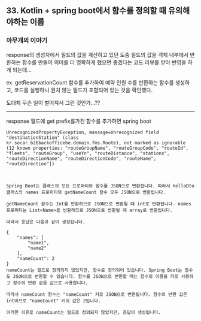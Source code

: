 ## 33. Kotlin + spring boot에서 함수를 정의할 때 유의해야하는 이름

### 아무개의 이야기
response의 생성자에서 필드의 값을 계산하고 있던 도중 필드의 값을 객체 내부에서 반환하는 함수를 만들어 의미를 더 명확하게 했으면 좋겠다는 코드 리뷰를 받아 반영을 하게 되는데...

ex. getReservationCount 함수를 추가하여 예약 인원 수를 반환하는 함수를 생성하고, 코드를 실행하니 원치 않는 필드가 포함되어 있는 것을 확인했다.

도대체 무슨 일이 벌어져서 그런 것인가...??

---



response 필드에 get prefix를가진 함수를 추가하면 spring boot


	UnrecognizedPropertyException, massage=Unrecognized field "destinationStation" (class kr.socar.b2bbackofficebe.domain.fms.Route), not marked as ignorable (12 known properties: "routeGroupName", "routeGroupCode", "routeId", "fleets", "routeGroup", "useYn", "routeDistance", "stations", "routeDirectionName", "routeDirectionCode", "routeName", "routeDirection"])


	
	Spring Boot는 클래스의 모든 프로퍼티와 함수를 JSON으로 변환합니다. 따라서 HelloDto 클래스의 names 프로퍼티와 getNameCount 함수 모두 JSON으로 변환됩니다.
	
	getNameCount 함수는 Int를 반환하므로 JSON으로 변환될 때 int로 변환됩니다. names 프로퍼티는 List<Name>를 반환하므로 JSON으로 변환될 때 array로 변환됩니다.
	
	따라서 응답은 다음과 같이 생성됩니다.
	
	{
	    "names": [
	        "name1",
	        "name2"
	    ],
	    "nameCount": 2
	}
	nameCount는 필드로 정의되지 않았지만, 함수로 정의되어 있습니다. Spring Boot는 함수도 JSON으로 변환할 수 있습니다. 함수를 JSON으로 변환할 때는 함수의 이름을 키로 사용하고 함수의 반환 값을 값으로 사용합니다.
	
	따라서 nameCount 함수는 "nameCount" 키로 JSON으로 변환됩니다. 함수의 반환 값은 int이므로 "nameCount" 키의 값은 2입니다.
	
	이러한 이유로 nameCount는 필드로 정의되지 않았지만, 응답이 생성됩니다.
